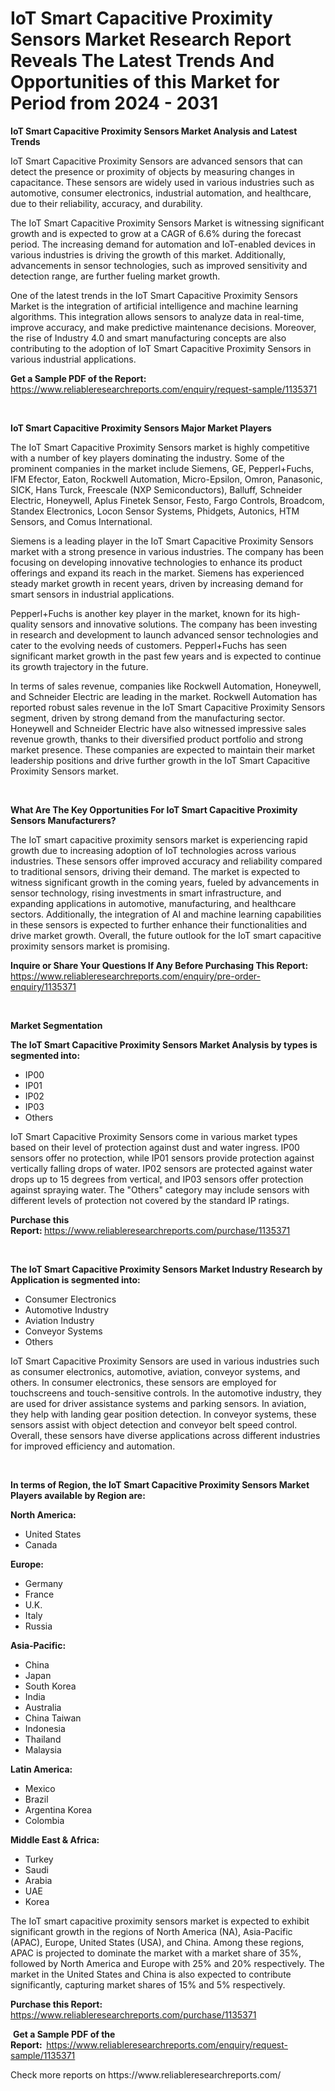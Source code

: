 <p><h1>IoT Smart Capacitive Proximity Sensors Market Research Report Reveals The Latest Trends And Opportunities of this Market for Period from 2024 - 2031</h1></p><p><strong>IoT Smart Capacitive Proximity Sensors Market Analysis and Latest Trends</strong></p>
<p><p>IoT Smart Capacitive Proximity Sensors are advanced sensors that can detect the presence or proximity of objects by measuring changes in capacitance. These sensors are widely used in various industries such as automotive, consumer electronics, industrial automation, and healthcare, due to their reliability, accuracy, and durability.</p><p>The IoT Smart Capacitive Proximity Sensors Market is witnessing significant growth and is expected to grow at a CAGR of 6.6% during the forecast period. The increasing demand for automation and IoT-enabled devices in various industries is driving the growth of this market. Additionally, advancements in sensor technologies, such as improved sensitivity and detection range, are further fueling market growth.</p><p>One of the latest trends in the IoT Smart Capacitive Proximity Sensors Market is the integration of artificial intelligence and machine learning algorithms. This integration allows sensors to analyze data in real-time, improve accuracy, and make predictive maintenance decisions. Moreover, the rise of Industry 4.0 and smart manufacturing concepts are also contributing to the adoption of IoT Smart Capacitive Proximity Sensors in various industrial applications.</p></p>
<p><strong>Get a Sample PDF of the Report:&nbsp;</strong> <a href="https://www.reliableresearchreports.com/enquiry/request-sample/1135371">https://www.reliableresearchreports.com/enquiry/request-sample/1135371</a></p>
<p>&nbsp;</p>
<p><strong>IoT Smart Capacitive Proximity Sensors Major Market Players</strong></p>
<p><p>The IoT Smart Capacitive Proximity Sensors market is highly competitive with a number of key players dominating the industry. Some of the prominent companies in the market include Siemens, GE, Pepperl+Fuchs, IFM Efector, Eaton, Rockwell Automation, Micro-Epsilon, Omron, Panasonic, SICK, Hans Turck, Freescale (NXP Semiconductors), Balluff, Schneider Electric, Honeywell, Aplus Finetek Sensor, Festo, Fargo Controls, Broadcom, Standex Electronics, Locon Sensor Systems, Phidgets, Autonics, HTM Sensors, and Comus International. </p><p>Siemens is a leading player in the IoT Smart Capacitive Proximity Sensors market with a strong presence in various industries. The company has been focusing on developing innovative technologies to enhance its product offerings and expand its reach in the market. Siemens has experienced steady market growth in recent years, driven by increasing demand for smart sensors in industrial applications.</p><p>Pepperl+Fuchs is another key player in the market, known for its high-quality sensors and innovative solutions. The company has been investing in research and development to launch advanced sensor technologies and cater to the evolving needs of customers. Pepperl+Fuchs has seen significant market growth in the past few years and is expected to continue its growth trajectory in the future.</p><p>In terms of sales revenue, companies like Rockwell Automation, Honeywell, and Schneider Electric are leading in the market. Rockwell Automation has reported robust sales revenue in the IoT Smart Capacitive Proximity Sensors segment, driven by strong demand from the manufacturing sector. Honeywell and Schneider Electric have also witnessed impressive sales revenue growth, thanks to their diversified product portfolio and strong market presence. These companies are expected to maintain their market leadership positions and drive further growth in the IoT Smart Capacitive Proximity Sensors market.</p></p>
<p>&nbsp;</p>
<p><strong>What Are The Key Opportunities For IoT Smart Capacitive Proximity Sensors Manufacturers?</strong></p>
<p><p>The IoT smart capacitive proximity sensors market is experiencing rapid growth due to increasing adoption of IoT technologies across various industries. These sensors offer improved accuracy and reliability compared to traditional sensors, driving their demand. The market is expected to witness significant growth in the coming years, fueled by advancements in sensor technology, rising investments in smart infrastructure, and expanding applications in automotive, manufacturing, and healthcare sectors. Additionally, the integration of AI and machine learning capabilities in these sensors is expected to further enhance their functionalities and drive market growth. Overall, the future outlook for the IoT smart capacitive proximity sensors market is promising.</p></p>
<p><strong>Inquire or Share Your Questions If Any Before Purchasing This Report:</strong> <a href="https://www.reliableresearchreports.com/enquiry/pre-order-enquiry/1135371">https://www.reliableresearchreports.com/enquiry/pre-order-enquiry/1135371</a></p>
<p>&nbsp;</p>
<p><strong>Market Segmentation</strong></p>
<p><strong>The IoT Smart Capacitive Proximity Sensors Market Analysis by types is segmented into:</strong></p>
<p><ul><li>IP00</li><li>IP01</li><li>IP02</li><li>IP03</li><li>Others</li></ul></p>
<p><p>IoT Smart Capacitive Proximity Sensors come in various market types based on their level of protection against dust and water ingress. IP00 sensors offer no protection, while IP01 sensors provide protection against vertically falling drops of water. IP02 sensors are protected against water drops up to 15 degrees from vertical, and IP03 sensors offer protection against spraying water. The "Others" category may include sensors with different levels of protection not covered by the standard IP ratings.</p></p>
<p><strong>Purchase this Report:&nbsp;</strong><a href="https://www.reliableresearchreports.com/purchase/1135371">https://www.reliableresearchreports.com/purchase/1135371</a></p>
<p>&nbsp;</p>
<p><strong>The IoT Smart Capacitive Proximity Sensors Market Industry Research by Application is segmented into:</strong></p>
<p><ul><li>Consumer Electronics</li><li>Automotive Industry</li><li>Aviation Industry</li><li>Conveyor Systems</li><li>Others</li></ul></p>
<p><p>IoT Smart Capacitive Proximity Sensors are used in various industries such as consumer electronics, automotive, aviation, conveyor systems, and others. In consumer electronics, these sensors are employed for touchscreens and touch-sensitive controls. In the automotive industry, they are used for driver assistance systems and parking sensors. In aviation, they help with landing gear position detection. In conveyor systems, these sensors assist with object detection and conveyor belt speed control. Overall, these sensors have diverse applications across different industries for improved efficiency and automation.</p></p>
<p>&nbsp;</p>
<p><strong>In terms of Region, the IoT Smart Capacitive Proximity Sensors Market Players available by Region are:</strong></p>
<p>
    <p> <strong> North America: </strong>
        <ul>
            <li>United States</li>
            <li>Canada</li>
        </ul>
        </p> 
    <p> <strong> Europe: </strong>
        <ul>
            <li>Germany</li>
            <li>France</li>
            <li>U.K.</li>
            <li>Italy</li>
            <li>Russia</li>
        </ul>
        </p> 
    <p> <strong> Asia-Pacific: </strong>
        <ul>
            <li>China</li>
            <li>Japan</li>
            <li>South Korea</li>
            <li>India</li>
            <li>Australia</li>
            <li>China Taiwan</li>
            <li>Indonesia</li>
            <li>Thailand</li>
            <li>Malaysia</li>
        </ul>
        </p> 
    <p> <strong> Latin America: </strong>
        <ul>
            <li>Mexico</li>
            <li>Brazil</li>
            <li>Argentina Korea</li>
            <li>Colombia</li>
        </ul>
        </p> 
    <p> <strong> Middle East & Africa: </strong>
        <ul>
            <li>Turkey</li>
            <li>Saudi</li>
            <li>Arabia</li>
            <li>UAE</li>
            <li>Korea</li>
        </ul>
    </p>
    </p>
<p><p>The IoT smart capacitive proximity sensors market is expected to exhibit significant growth in the regions of North America (NA), Asia-Pacific (APAC), Europe, United States (USA), and China. Among these regions, APAC is projected to dominate the market with a market share of 35%, followed by North America and Europe with 25% and 20% respectively. The market in the United States and China is also expected to contribute significantly, capturing market shares of 15% and 5% respectively.</p></p>
<p><strong>Purchase this Report: </strong><a href="https://www.reliableresearchreports.com/purchase/1135371">https://www.reliableresearchreports.com/purchase/1135371</a></p>
<p>&nbsp;<strong>Get a Sample PDF of the Report:&nbsp;&nbsp;</strong><a href="https://www.reliableresearchreports.com/enquiry/request-sample/1135371">https://www.reliableresearchreports.com/enquiry/request-sample/1135371</a></p>
<p><strong></strong></p>
<p>Check more reports on https://www.reliableresearchreports.com/</p>